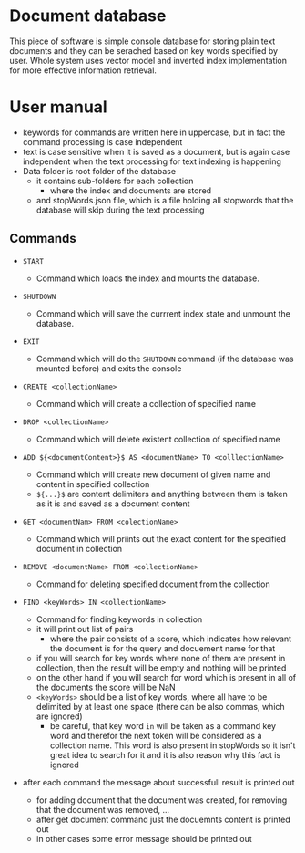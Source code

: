 # Document database
This piece of software is simple console database for storing plain text documents and they can be serached based on key words specified by user. Whole system uses vector model and inverted index implementation for more effective information retrieval.

# User manual
- keywords for commands are written here in uppercase, but in fact the command processing is case independent
- text is case sensitive when it is saved as a document, but is again case independent when the text processing for text indexing is happening
- Data folder is root folder of the database
    - it contains sub-folders for each collection
        - where the index and documents are stored
    - and stopWords.json file, which is a file holding all stopwords that the database will skip during the text processing

## Commands
- `START`
    - Command which loads the index and mounts the database.
- `SHUTDOWN`
    - Command which will save the currrent index state and unmount the database.
- `EXIT`
    - Command which will do the `SHUTDOWN` command (if the database was mounted before) and exits the console
- `CREATE <collectionName>`
    - Command which will create a collection of specified name
- `DROP <collectionName>`
    - Command which will delete existent collection of specified name
- `ADD ${<documentContent>}$ AS <documentName> TO <colllectionName>`
    - Command which will create new document of given name and content in specified collection
    - `${...}$` are content delimiters and anything between them is taken as it is and saved as a document content
- `GET <documentNam> FROM <colectionName>`
    - Command which will priints out the exact content for the specified document in collection
- `REMOVE <documentName> FROM <collectionName>`
    - Command for deleting specified document from the collection
- `FIND <keyWords> IN <collectionName>`
    - Command for finding keywords in collection
    - it will print out list of pairs
        - where the pair consists of a score, which indicates how relevant the document is for the query and docuement name for that
    - if you will search for key words where none of them are present in collection, then the result will be empty and nothing will be printed
    - on the other hand if you will search for word which is present in all of the documents the score will be NaN
    - `<keyWords>` should be a list of key words, where all have to be delimited by at least one space (there can be also commas, which are ignored)
        - be careful, that key word `in` will be taken as a command key word and therefor the next token will be considered as a collection name. This word is also present in stopWords so it isn't great idea to search for it and it is also reason why this fact is ignored

- after each command the message about successfull result is printed out
    - for adding document that the document was created, for removing that the document was removed, ...
    - after get document command just the docuemnts content is printed out
    - in other cases some error message should be printed out